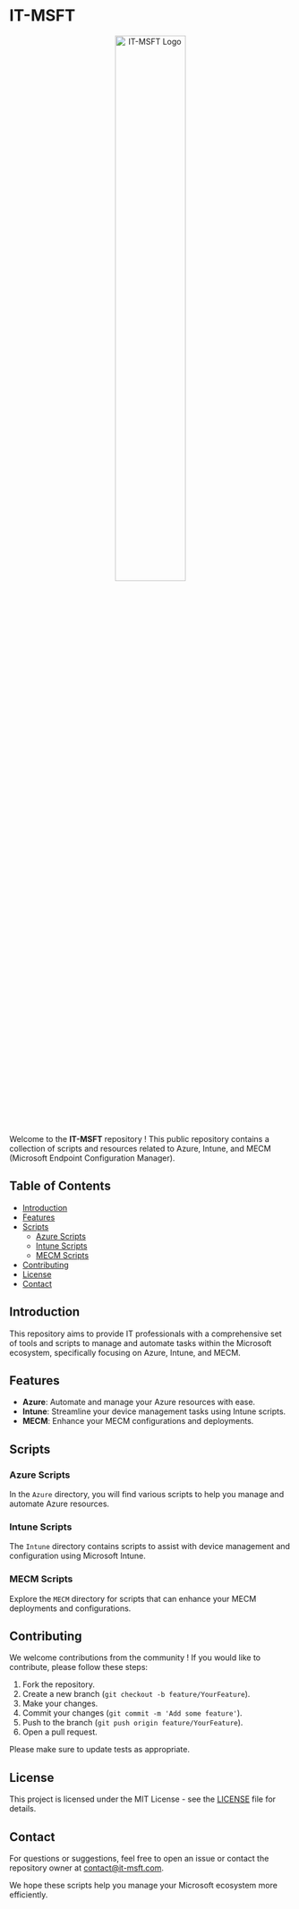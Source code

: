 # IT-MSFT

<p align="center">
  <img src="https://www.it-msft.com/wp-content/uploads/2024/06/cropped-IT-MSFT-1.png" alt="IT-MSFT Logo" style="width:50%;">
</p>

Welcome to the **IT-MSFT** repository ! This public repository contains a collection of scripts and resources related to Azure, Intune, and MECM (Microsoft Endpoint Configuration Manager).

## Table of Contents

- [Introduction](#introduction)
- [Features](#features)
- [Scripts](#scripts)
  - [Azure Scripts](#azure-scripts)
  - [Intune Scripts](#intune-scripts)
  - [MECM Scripts](#mecm-scripts)
- [Contributing](#contributing)
- [License](#license)
- [Contact](#contact)

## Introduction

This repository aims to provide IT professionals with a comprehensive set of tools and scripts to manage and automate tasks within the Microsoft ecosystem, specifically focusing on Azure, Intune, and MECM.

## Features

- **Azure**: Automate and manage your Azure resources with ease.
- **Intune**: Streamline your device management tasks using Intune scripts.
- **MECM**: Enhance your MECM configurations and deployments.

## Scripts

### Azure Scripts

In the `Azure` directory, you will find various scripts to help you manage and automate Azure resources.

### Intune Scripts

The `Intune` directory contains scripts to assist with device management and configuration using Microsoft Intune.

### MECM Scripts

Explore the `MECM` directory for scripts that can enhance your MECM deployments and configurations.

## Contributing

We welcome contributions from the community ! If you would like to contribute, please follow these steps:

1. Fork the repository.
2. Create a new branch (`git checkout -b feature/YourFeature`).
3. Make your changes.
4. Commit your changes (`git commit -m 'Add some feature'`).
5. Push to the branch (`git push origin feature/YourFeature`).
6. Open a pull request.

Please make sure to update tests as appropriate.

## License

This project is licensed under the MIT License - see the [LICENSE](LICENSE) file for details.

## Contact

For questions or suggestions, feel free to open an issue or contact the repository owner at [contact@it-msft.com](mailto:contact@it-msft.com).

We hope these scripts help you manage your Microsoft ecosystem more efficiently.
